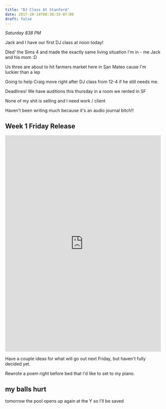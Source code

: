 ```yaml
---
title: "DJ Class At Stanford"
date: 2017-10-14T08:38:33-07:00
draft: false
---
```



*Saturday 838 PM*

Jack and I have our first DJ class at noon today!

Dled' the Sims 4 and made the exactly same living situation I'm in - me Jack and his mom :D

Us three are about to hit farmers market here in San Mateo cause I'm luckier than a lep

Going to help Craig move right after DJ class from 12-4 if he still needs me.


Deadlines! We have auditions this thursday in a room we rented in SF

None of my shit is selling and I need work / client

Haven't been writing much because it's an audio journal bitch!!

## Week 1 Friday Release

<iframe width="100%" height="700" scrolling="no" frameborder="no" src="https://w.soundcloud.com/player/?url=https%3A//api.soundcloud.com/tracks/346652689&amp;color=%23ff5500&amp;auto_play=false&amp;hide_related=false&amp;show_comments=true&amp;show_user=true&amp;show_reposts=false&amp;show_teaser=true&amp;visual=true"></iframe>

Have a couple ideas for what will go out next Friday, but haven't fully decided yet.

Rewrote a poem right before bed that I'd like to set to my piano.



## my balls hurt

tomorrow the pool opens up again at the Y so I'll be saved  
